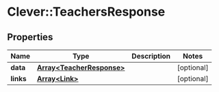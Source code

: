 # Clever::TeachersResponse

## Properties
Name | Type | Description | Notes
------------ | ------------- | ------------- | -------------
**data** | [**Array&lt;TeacherResponse&gt;**](TeacherResponse.md) |  | [optional] 
**links** | [**Array&lt;Link&gt;**](Link.md) |  | [optional] 


